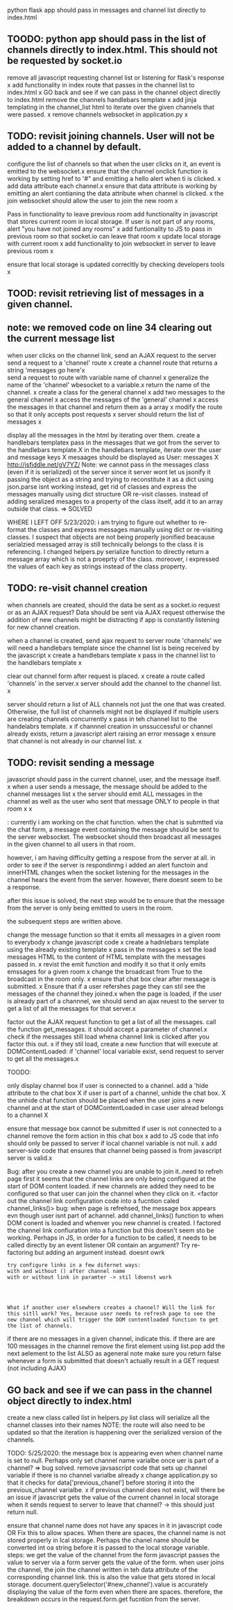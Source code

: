 python flask app should pass in messages and channel list directly to index.html

## TOODO: python app should pass in the list of channels directly to index.html. This should not be requested by socket.io
remove all javascript requesting channel list or listening for flask's response x
add functionality in index route that passes in the channel list to index.html x
    GO back and see if we can pass in the channel object directly to index.html
remove the channels handlebars template x 
add jinja templating in the channel_list html to iterate over the given channels that were passed. x
remove channels websocket in application.py x 

## TODO: revisit joining channels. User will not be added to a channel by default.
configure the list of channels so that when the user clicks on it, an event is emitted to the websocket.x 
    ensure that the channel onclick function is working by setting href to '#" and emitting a hello alert when ti is clicked. x 
    add data attribute each channel.x
    ensure that data attribute is working by emitting an alert contianing the data attribute when channel is clicked. x
the join websocket should allow the user to join the new room x

Pass in functionality to leave previous room 
    add functionality in javascript that stores current room in local storage. If user is not part of any rooms, alert "you have not joined any rooms" x 
    add funtionality to JS to pass in previous room so that socket.io can leave that room x
    update local storage with current room x
    add functionality to join websocket in server to leave previous room x

ensure that local storage is updated correcltly by checking developers tools x 



## TOOD: revisit retrieving list of messages in a given channel.
## note: we removed code on line 34 clearing out the current message list 

when user clicks on the channel link, send an AJAX request to the server
    send a request to a 'channel' route x
    create a channel route that returns a string 'messages go here'x  
    send a request to route with variable name of channel x 
    generalize the name of the 'channel' wbesocket to a variable.x
    return the name of the channel. x
    create a class for the general channel x
    add two messages to the general channel x
    access the messages of the 'general' channel x
    access the messages in that channel and return them as a array x
    modify the route so that it only accepts post requests x
    server should return the list of messages x

display all the messages in the html by iterating over them.
    create a handlebars templatex
    pass in the messages that we got from the server to the handlebars template.X
    in the handlebars template, iterate over the user and message keys X
        mesaages should be displayed as User: messages X
        http://jsfiddle.net/gV7YZ/
    Note: we cannot pass in the messages class (even if it is serialized) ot the server since it server wont let us jsonify it 
    passing the object as a string and trying to reconstitute it as a dict using json.parse isnt working
    instead, get rid of classes and express the messages manually using dict structure
    OR re-visit classes. instead of adding seralized mesages to a property of the class itself, add it to an array outside that class. => SOLVED 

WHERE I LEFT OFF 5/23/2020:
i am trying to figure out whether to re-format the classes and express messages manually using dict or re-visiting classes. I suspect that objects are not being properly jsonified beacause serialzied messaged array is still technically belongs to the class it is referencing. I changed helpers.py serialize function to directly return a message array which is not a proeprty of the class. moreover, i expressed the values of each key as strings instead of the class property.



## TODO: re-visit channel creation
when channels are created, should the data be sent as a socket.io request or as an AJAX request?
Data should be sent via AJAX request otherwise the addition of new channels might be distracting if app is constantly listening for new channel creation.

when a channel is created, send ajax request to server route 'channels'
    we will need a handlebars template since the channel list is being received by the javascript x
    create a handlebars template x 
    pass in the  channel list to the handlebars template x 




clear out channel form after request is placed. x
create a route called 'channels' in the server.x
server should add the channel to the channel list. x

server should return a list of ALL channels not just the one that was created. Otherwise, the full list of channels  might not be displayed  if multiple users are creating channels concurrently  x 
pass in teh channel list to the handelabrs template. x
if channnel creation in unssuccessful or channel already exists, return a javascript alert raising an error message x
ensure that channel is not already in our channel list. x





## TODO: revisit sending a message
javascript should pass in the current channel, user, and the message itself. x
when a user sends a message, the message should be added to the channel messages list x
the server should emit ALL messages in the channel as well as the user who sent that message ONLY to people in that room x
<ensure that the messages event that the server is emitting can only be heard by the users who are currently part of that room.> x 


<WHERE I LEFT OFF>: 
currently i am working on the chat function. when the chat is submtted via the chat form, a message event containing the message should be sent to the server websocket. The websocket should then broadcast all messages in the given channel to all users in that room. 

however, i am having difficulty getting a respose from the server at all. in order to see if the server is respondinmg i added an alert functoin and innerHTML changes when the socket listening for the messages in the channel  hears the event from the server. however, there doesnt seem to be a response.

after this issue is solved, the next step would be to ensure that the message from the server is only being emitted to users in the room. 

the subsequent steps are written above. 


change the message function so that it emits all messages in a given room to everybody x 
change javascript code x
create a hadnlebars template using the already existing template x
pass in the messages x 
set the load messages HTML to the content of HTML template with the messages passed in. x 
revist the emit function and modify it so that it only emits emssages for a given room x 
change the broadcast from True to the broadcast in the room only. x 
ensure that chat box clear after message is submitted. x
Ensure that if a user refershes page they can stil see the messages of the channel they joined.x 
when the page is loaded, if the user is already part of a channnel, we should send an ajax reuest to the server to get a list of all the messages for that server.x 

factor out the AJAX request function to get a list of all the messages. call the function get_messages. it should accept a parameter of channel.x 
check if the messages still load whena channel link is clicked after you factor this out. x 
if they stil load, create a new function that will execute at DOMContentLoaded: if 'channel' local variable exist, send request to server to get all the messages.x




TOODO:

only display channel box if user is connected to a channel. 
    add a 'hide attribute to the chat box X
    if user is part of a channel, unhide the chat box.  X
    the unhide chat function should be placed when the user joins a new channel and at the start of DOMContentLoaded in case user alread belongs to a channel X


ensure that message box cannot be submitted if user is not connected to a channel
    remove the form action in this chat box x 
    add to JS code that info should only be passed to server if local channel variable is not null. x 
    add server-side code that ensures that channel being passed is from javascript server is valid.x 

Bug: after you create a new channel you are unable to join it..need to refreh page first
    it seems that the channel links are only being configured at the start of DOM content loaded. 
    if new channels are added they need to be configured so that user can join the channel when they click on it.
    <factor out the channel link configuration code into a fucntion caled channel_links()>
    bug: when page is refrehsed, the message box appears evn though user isnt part of achannel.
    add channel_links() function to when DOM conent is loaded and whenver you new channel is created.
    I factored the channel link confiuration into a function but this doesn't seem sto be working. Perhaps in JS, in order for a function to be called, it needs to be called directly by an event listener OR contain an argument?
    Try re-factoring but adding an argument instead. doesnt owrk 

    try configure links in a few difernet ways: 
    with and without () after channel name 
    with or without link in paramter -> stil ldoenst work




    What if another user elsewhere creates a channel? Will the link for this sitll work? Yes, because user needs to refresh page to see the new channel which will trigger the DOM contentloaded function to get the list of channels.

if there are no messages in a given channel, indicate this.
if there are are 100 messages in the channel
remove the first element using list.pop
add the next aelement to the list
ALSO as ageneral note make sure you return false whenever a form is submitted that doesn't actually result in a GET request (not including AJAX)



## GO back and see if we can pass in the channel object directly to index.html
create a new class called list in helpers.py
list class will serialize all the channel classes into their names
    NOTE: the <channel> route will also need to be updated so that the iteration is happening over the serialized version of the channels.
           
    
TODO: 5/25/2020: 
the message box is appearing even when channel name is set to null. Perhaps only set channel name varialbe once uer is part of  a channel? => bug solved.
    remove javsascript code that sets up channel variable if there is no channel varialbe already  x 
    change application.py so that it checks for data['previous_chanel'] before storing it into the previous_channel varialbe. x
    if previous channel does not exist, will there be an issue if javascript gets the value of the current channel in local storage when it sends request to server to leave that channel? -> this should just return null.


ensure that channel name does not have any spaces in it in javascript code OR Fix this to allow spaces. When there are spaces, the channel name is not stored properly in lcal storage. Perhaps the chanel name should be converted int oa string before it is passed to the local storage variable.
    steps:
        we get the value of the channel from the form
        javascript passes the value to server via a form
        server gets the value of the form.
        when user joins the channel, the join the channel written in teh data attribute of the corresponding channel link. this is also the value that gets stored in local storage. 
        document.querySelector('#new_channel').value is accurately displaying the value of the form even when there are spaces.
        therefore, the breakdown occurs in the request.form.get fucntion from the server.
